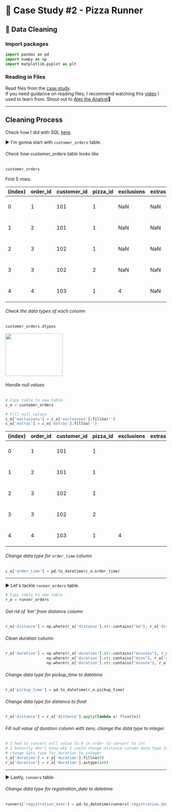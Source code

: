 # 🍕 Case Study #2 - Pizza Runner
## 🧹 Data Cleaning
### Import packages

```python
import pandas as pd
import numpy as np
import matplotlib.pyplot as plt
```

### Reading in Files

Read files from the [case study](https://8weeksqlchallenge.com/case-study-2/).  
If you need guidance on reading files, I recommend watching this [video](https://www.youtube.com/watch?v=dUpyC40cF6Q&list=PLUaB-1hjhk8FE_XZ87vPPSfHqb6OcM0cF&index=53) I used to learn from. Shout out to [Alex the Analyst](https://www.youtube.com/@AlexTheAnalyst)👏

--- 

## Cleaning Process

Check how I did with SQL [here](https://github.com/KannaKit/8_week_SQL_challenge_with_python/blob/main/Case%20Study%20%232%20-%20Pizza%20Runner/Syntax/data_cleaning.sql).

▶️ I'm gonna start with `customer_orders` table.

###### Check how customer_orders table looks like

```python
customer_orders
```

First 5 rows.

| (index) | order_id | customer_id | pizza_id | exclusions | extras | order_time          |
|---------|----------|-------------|----------|------------|--------|---------------------|
| 0       | 1        | 101         | 1        | NaN        | NaN    | 2020-01-01 18:05:02 |
| 1       | 2        | 101         | 1        | NaN        | NaN    | 2020-01-01 19:00:52 |
| 2       | 3        | 102         | 1        | NaN        | NaN    | 2020-01-02 23:51:23 |
| 3       | 3        | 102         | 2        | NaN        | NaN    | 2020-01-02 23:51:23 |
| 4       | 4        | 103         | 1        | 4          | NaN    | 2020-01-04 13:23:46 |

###### Check the data types of each column

```python
customer_orders.dtypes
```

<img src="https://github.com/KannaKit/8_week_SQL_challenge_with_python/assets/106714718/99f7e56e-5502-4e79-a013-a840a6f54c1f" align="center" width="179" height="133" >

###### Handle null values

```python
# Copy table to new table
c_o = customer_orders

# fill null values
c_o['exclusions'] = c_o['exclusions'].fillna('')
c_o['extras'] = c_o['extras'].fillna('')
```

| (index) | order_id | customer_id | pizza_id | exclusions | extras | order_time          |
|---------|----------|-------------|----------|------------|--------|---------------------|
| 0       | 1        | 101         | 1        |         |     | 2020-01-01 18:05:02 |
| 1       | 2        | 101         | 1        |         |     | 2020-01-01 19:00:52 |
| 2       | 3        | 102         | 1        |         |     | 2020-01-02 23:51:23 |
| 3       | 3        | 102         | 2        |         |     | 2020-01-02 23:51:23 |
| 4       | 4        | 103         | 1        | 4          |     | 2020-01-04 13:23:46 |


###### Change data type for `order_time` column

```python
c_o['order_time'] = pd.to_datetime(c_o.order_time)
```

---

▶️ Let's tackle `runner_orders` table.

```python
# Copy table to new table
r_o = runner_orders
```

###### Get rid of 'km' from distance column

```python
r_o['distance'] = np.where(r_o['distance'].str.contains("km"), r_o['distance'].str.strip("km"), r_o['distance'])
```

###### Clean duration column

```python
r_o['duration'] = np.where(r_o['duration'].str.contains("minutes"), r_o['duration'].str.strip("minutes"),
                  np.where(r_o['duration'].str.contains("mins"), r_o['duration'].str.strip("mins"),
                  np.where(r_o['duration'].str.contains("minute"), r_o['duration'].str.strip("minute"), r_o['duration'])))
```

###### Change data type for pickup_time to datetime

```python
r_o['pickup_time'] = pd.to_datetime(r_o.pickup_time)
```

###### Change data type for distance to float

```python
r_o['distance'] = r_o['distance'].apply(lambda x: float(x))
```

###### Fill null value of duration column with zero, change the data type to integer

```python
# I had to convert null value to 0 in order to convart to int
# I honestly don't know why I could change distance column data type to float even though the column also contains null
# change data type for duration to integer
r_o['duration'] = r_o['duration'].fillna(0)
r_o['duration'] = r_o['duration'].astype(int)
```

---

▶️ Lastly, `runners` table.

###### Change data type for registration_date to datetime

```python
runners['registration_date'] = pd.to_datetime(runners['registration_date'])
```
